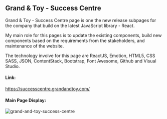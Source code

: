 ## Grand & Toy - Success Centre

Grand & Toy - Success Centre page is one the new release subpages for the company that build on the latest JavaScript library - React.

My main role for this pages is to update the existing components, build new components based on the requirements from the stakeholders, and maintenance of the website.

The technology involve for this page are ReactJS, Emotion, HTML5, CSS SASS, JSON, ContentStack, Bootstrap, Font Awesome, Github and Visual Studio.

#### Link: 
https://successcentre.grandandtoy.com/

#### Main Page Display: 
![grand-and-toy-success-centre](https://user-images.githubusercontent.com/15988182/217401248-541457d5-4fae-47e7-a7e3-04fe13ec6309.JPG)
